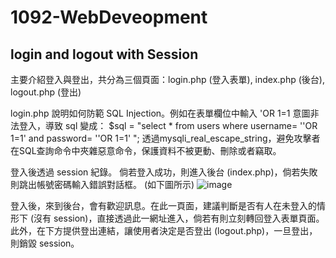 # 1092-WebDeveopment


## login and logout with Session
主要介紹登入與登出，共分為三個頁面：login.php (登入表單), index.php (後台), logout.php (登出)

login.php 說明如何防範 SQL Injection。例如在表單欄位中輸入 'OR 1=1 意圖非法登入，導致 sql 變成：
$sql = "select * from users where username= ''OR 1=1' and password= ''OR 1=1' ";
透過mysqli_real_escape_string，避免攻擊者在SQL查詢命令中夾雜惡意命令，保護資料不被更動、刪除或者竊取。

登入後透過 session 紀錄。
倘若登入成功，則進入後台 (index.php)，倘若失敗則跳出帳號密碼輸入錯誤對話框。 (如下圖所示)
![image](https://user-images.githubusercontent.com/60165269/119243865-4366c400-bb9d-11eb-9d25-4b0a753b349f.png)

登入後，來到後台，會有歡迎訊息。在此一頁面，建議判斷是否有人在未登入的情形下 (沒有 session)，直接透過此一網址進入，倘若有則立刻轉回登入表單頁面。
此外，在下方提供登出連結，讓使用者決定是否登出 (logout.php)，一旦登出，則銷毀 session。
